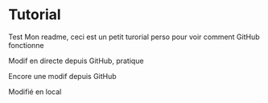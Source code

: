# Tutorial
Test
Mon readme, ceci est un petit turorial perso pour voir comment GitHub fonctionne

Modif en directe depuis GitHub, pratique

Encore une modif depuis GitHub

Modifié en local
